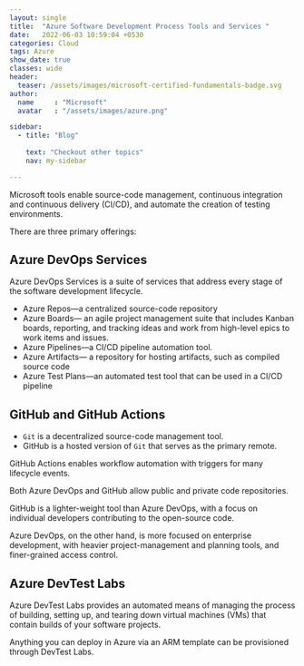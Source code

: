 ```yaml
---
layout: single
title:  "Azure Software Development Process Tools and Services "
date:   2022-06-03 10:59:04 +0530
categories: Cloud
tags: Azure
show_date: true
classes: wide
header:
  teaser: /assets/images/microsoft-certified-fundamentals-badge.svg
author:
  name     : "Microsoft"
  avatar   : "/assets/images/azure.png"

sidebar:
  - title: "Blog"
   
    text: "Checkout other topics"
    nav: my-sidebar

---
```


Microsoft tools enable source-code management, continuous integration and continuous delivery (CI/CD), and automate the creation of testing environments.

There are three primary offerings:

## Azure DevOps Services

Azure DevOps Services is a suite of services that address every stage of the software development lifecycle.

- Azure Repos—a centralized source-code repository 
- Azure Boards— an agile project management suite that includes Kanban boards, reporting, and tracking ideas and work from high-level epics to work items and issues.
- Azure Pipelines—a CI/CD pipeline automation tool.
- Azure Artifacts— a repository for hosting artifacts, such as compiled source code
- Azure Test Plans—an automated test tool that can be used in a CI/CD pipeline

## GitHub and GitHub Actions
- `Git` is a decentralized source-code management tool.
- GitHub is a hosted version of `Git` that serves as the primary remote.

GitHub Actions enables workflow automation with triggers for many lifecycle events. 

Both Azure DevOps and GitHub allow public and private code repositories.

GitHub is a lighter-weight tool than Azure DevOps, with a focus on individual developers contributing to the open-source code.

Azure DevOps, on the other hand, is more focused on enterprise development, with heavier project-management and planning tools, and finer-grained access control.

## Azure DevTest Labs
Azure DevTest Labs provides an automated means of managing the process of building, setting up, and tearing down virtual machines (VMs) that contain builds of your software projects.

Anything you can deploy in Azure via an ARM template can be provisioned through DevTest Labs. 

